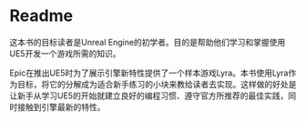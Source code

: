 # Readme

这本书的目标读者是Unreal Engine的初学者。目的是帮助他们学习和掌握使用UE5开发一个游戏所需的知识。

Epic在推出UE5时为了展示引擎新特性提供了一个样本游戏Lyra。本书使用Lyra作为目标，将它的分解成为适合新手练习的小块来教给读者去实现。这样做的好处是让新手从学习UE5的开始就建立良好的编程习惯、遵守官方所推荐的最佳实践，同时接触到引擎最新的特性。
